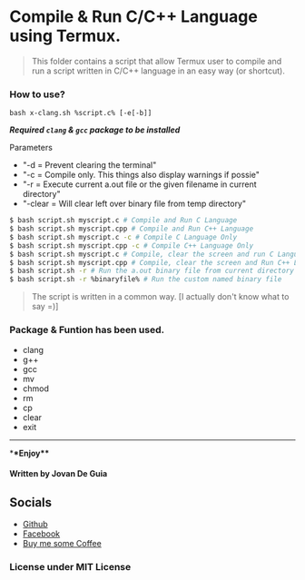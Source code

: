 # Compile & Run C/C++ Language using Termux.

> This folder contains a script that allow Termux user to
> compile and run a script written in C/C++ language in an
> easy way (or shortcut).

### How to use?

`bash x-clang.sh %script.c% [-e[-b]]`

**_Required `clang` & `gcc` package to be installed_**

Parameters

- "-d = Prevent clearing the terminal"
- "-c = Compile only. This things also display warnings if possie"
- "-r = Execute current a.out file or the given filename in current directory"
- "-clear = Will clear left over binary file from temp directory"

```bash
$ bash script.sh myscript.c # Compile and Run C Language
$ bash script.sh myscript.cpp # Compile and Run C++ Language
$ bash script.sh myscript.c -c # Compile C Language Only
$ bash script.sh myscript.cpp -c # Compile C++ Language Only
$ bash script.sh myscript.c # Compile, clear the screen and run C Language
$ bash script.sh myscript.cpp # Compile, clear the screen and Run C++ Language
$ bash script.sh -r # Run the a.out binary file from current directory
$ bash script.sh -r %binaryfile% # Run the custom named binary file
```

> The script is written in a common way. [I actually don't know what to say =)]

### Package & Funtion has been used.

- clang
- g++
- gcc
- mv
- chmod
- rm
- cp
- clear
- exit

---

\***\*Enjoy\*\***

#### Written by Jovan De Guia

## Socials

- [Github](https://github.com/jxmked)
- [Facebook](https://www.facebook.com/deguia25)
- [Buy me some Coffee](https://www.buymeacoffee.com/jxmked)

### License under MIT License
